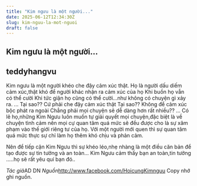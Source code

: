 ```yaml
---
title: "Kim ngưu là một người..."
date: 2025-06-12T12:34:30Z
slug: kim-nguu-la-mot-nguoi
draft: false
---
```


## Kim ngưu là một người...

## teddyhangvu

Kim ngưu là một người khéo che đậy cảm xúc thật.
Họ là người dấu diếm cảm xúc,thật khó để người khác nhận ra cảm xúc của họ
Khi buồn họ vẫn có thể cười
Khi tức giận họ cũng có thể cười...như không có chuyện gì xảy ra.
...
Tại sao?? Cứ phải che đậy cảm xúc thật
Tại sao?? Không để cảm xúc bộc phát ra ngoài
Chẳng phải mọi chuyện sẽ dễ dàng hơn rất nhiều??
...
Có lẽ họ,những Kim Ngưu luôn muốn tự giải quyết mọi chuyện,đặc biệt là về chuyện tình cảm nên mọi cự quan tâm quá mức sẽ đều được cho là sự xâm phạm vào thế giới riêng tư của họ.
Với một người mới quen thì sự quan tâm quá mức thực sự chỉ làm họ thêm khó chịu và phản cảm.

Nên để tiếp cận Kim Ngưu thì sự khéo léo,nhẹ nhàng là một điều căn bản để tạo được sự tin tưởng và an toàn...
Kim Ngưu cảm thấy bạn an toàn,tin tưởng .....họ sẽ rất yêu quí bạn đó..

*Tác giả*AD DN
*Nguồn*http://www.facebook.com/HoicungKimnguu
Copy nhớ ghi nguồn.​ ​​​